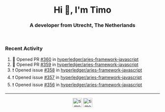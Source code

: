 <h1 align="center">Hi 👋, I'm Timo</h1>
<h3 align="center">A developer from Utrecht, The Netherlands</h3>
<br/>
<!-- https://github.com/rahuldkjain/github-profile-readme-generator --!>

<!--  <p align="left"><img src="https://github-readme-stats.vercel.app/api?username=timoglastra&show_icons=true&count_private=true&" alt="timoglastra" /></p> --!>

<!--
Github language stats
<p align="left"><img src="https://github-readme-stats.vercel.app/api/top-langs/?username=timoglastra&layout=compact" alt="timoglastra" /><p>
-->

<!-- Codestats language stats -->
<!-- <p align="left"><img src="https://codestats-readme.vercel.app/api/top-langs/?username=timoglastra&layout=compact&language_count=12" alt="timoglastra" /><p>    --!>
  
<h3>Recent Activity</h3>

<!--START_SECTION:activity-->
1. 💪 Opened PR [#360](https://github.com/hyperledger/aries-framework-javascript/pull/360) in [hyperledger/aries-framework-javascript](https://github.com/hyperledger/aries-framework-javascript)
2. 💪 Opened PR [#359](https://github.com/hyperledger/aries-framework-javascript/pull/359) in [hyperledger/aries-framework-javascript](https://github.com/hyperledger/aries-framework-javascript)
3. ❗️ Opened issue [#358](https://github.com/hyperledger/aries-framework-javascript/issues/358) in [hyperledger/aries-framework-javascript](https://github.com/hyperledger/aries-framework-javascript)
4. ❗️ Opened issue [#357](https://github.com/hyperledger/aries-framework-javascript/issues/357) in [hyperledger/aries-framework-javascript](https://github.com/hyperledger/aries-framework-javascript)
5. ❗️ Opened issue [#356](https://github.com/hyperledger/aries-framework-javascript/issues/356) in [hyperledger/aries-framework-javascript](https://github.com/hyperledger/aries-framework-javascript)
<!--END_SECTION:activity-->

---

<p align="center">
<a href="https://twitter.com/timoglastra" target="blank"><img align="center" src="https://cdn.jsdelivr.net/npm/simple-icons@3.0.1/icons/twitter.svg" alt="timoglastra" height="30" width="30" /></a>
<a href="https://linkedin.com/in/timoglastra" target="blank"><img align="center" src="https://cdn.jsdelivr.net/npm/simple-icons@3.0.1/icons/linkedin.svg" alt="timoglastra" height="30" width="30" /></a>
</p>



